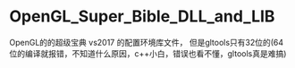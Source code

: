 # OpenGL_Super_Bible_DLL_and_LIB

OpenGL的的超级宝典 vs2017 的配置环境库文件， 但是gltools只有32位的(64位的编译就报错，不知道什么原因，c++小白，错误也看不懂，gltools真是难搞)
